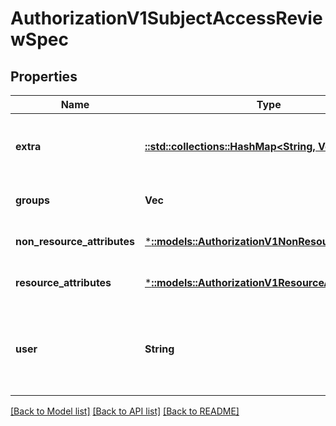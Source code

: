 # AuthorizationV1SubjectAccessReviewSpec

## Properties
Name | Type | Description | Notes
------------ | ------------- | ------------- | -------------
**extra** | [**::std::collections::HashMap<String, Vec<String>>**](array.md) | Extra corresponds to the user.Info.GetExtra() method from the authenticator.  Since that is input to the authorizer it needs a reflection here. | [optional] [default to null]
**groups** | **Vec<String>** | Groups is the groups you&#39;re testing for. | [optional] [default to null]
**non_resource_attributes** | [***::models::AuthorizationV1NonResourceAttributes**](io.k8s.kubernetes.pkg.apis.authorization.v1.NonResourceAttributes.md) | NonResourceAttributes describes information for a non-resource access request | [optional] [default to null]
**resource_attributes** | [***::models::AuthorizationV1ResourceAttributes**](io.k8s.kubernetes.pkg.apis.authorization.v1.ResourceAttributes.md) | ResourceAuthorizationAttributes describes information for a resource access request | [optional] [default to null]
**user** | **String** | User is the user you&#39;re testing for. If you specify \&quot;User\&quot; but not \&quot;Groups\&quot;, then is it interpreted as \&quot;What if User were not a member of any groups | [optional] [default to null]

[[Back to Model list]](../README.md#documentation-for-models) [[Back to API list]](../README.md#documentation-for-api-endpoints) [[Back to README]](../README.md)


